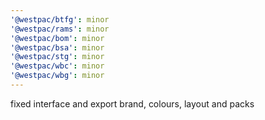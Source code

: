 ```yaml
---
'@westpac/btfg': minor
'@westpac/rams': minor
'@westpac/bom': minor
'@westpac/bsa': minor
'@westpac/stg': minor
'@westpac/wbc': minor
'@westpac/wbg': minor
---
```


fixed interface and export brand, colours, layout and packs
